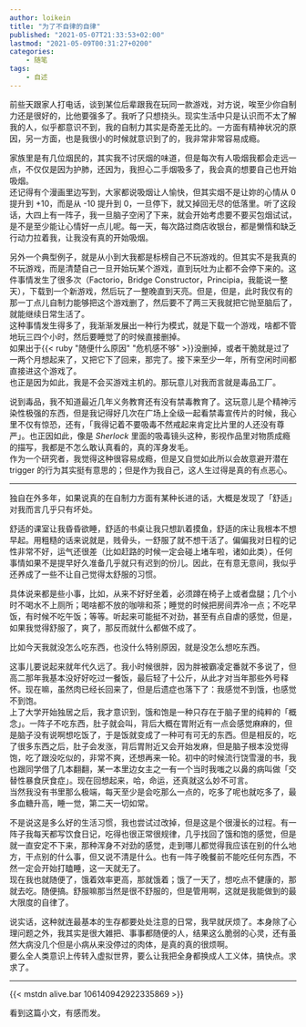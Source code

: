 ```yaml
---
author: loikein
title: "为了不自律的自律"
published: "2021-05-07T21:33:53+02:00"
lastmod: "2021-05-09T00:31:27+0200"
categories:
    - 随笔
tags:
    - 自述
---
```

前些天跟家人打电话，谈到某位后辈跟我在玩同一款游戏，对方说，唉至少你自制力还是很好的，比他要强多了。我听了只想挠头。现实生活中只是认识而不太了解我的人，似乎都意识不到，我的自制力其实是奇差无比的。一方面有精神状况的原因，另一方面，也是我很小的时候就意识到了的，我非常非常容易成瘾。

家族里是有几位烟民的，其实我不讨厌烟的味道，但是每次有人吸烟我都会走远一点，不仅仅是因为护肺，还因为，我担心二手烟吸多了，我会真的想要自己也开始吸烟。  
还记得有个漫画里边写到，大家都说吸烟让人愉快，但其实烟不是让妳的心情从 0 提升到 +10，而是从 -10 提升到 0，一旦停下，就又掉回无尽的低落里。听了这段话，大四上有一阵子，我一旦脑子空闲了下来，就会开始考虑要不要买包烟试试，是不是至少能让心情好一点儿呢。每一天，每次路过商店收银台，都是懒惰和缺乏行动力拉着我，让我没有真的开始吸烟。

另外一个典型例子，就是从小到大我都是标榜自己不玩游戏的。但其实不是我真的不玩游戏，而是清楚自己一旦开始玩某个游戏，直到玩吐为止都不会停下来的。这件事情发生了很多次（Factorio，Bridge Constructor，Principia，我能说一整天），下载到一个新游戏，然后玩了一整晚直到天亮。但是，但是，此时我仅有的那一丁点儿自制力能够把这个游戏删了，然后要不了两三天我就把它抛至脑后了，就能继续日常生活了。  
这种事情发生得多了，我渐渐发展出一种行为模式，就是下载一个游戏，啥都不管地玩三四个小时，然后要睡觉了的时候直接删掉。  
如果出于{{< ruby "随便什么原因" "危机感不够" >}}没删掉，或者干脆就是过了一两个月想起来了，又把它下了回来，那完了。接下来至少一年，所有空闲时间都直接进这个游戏了。  
也正是因为如此，我是不会买游戏主机的。那玩意儿对我而言就是毒品工厂。

说到毒品，我不知道最近几年义务教育还有没有禁毒教育了。这玩意儿是个精神污染性极强的东西，但是我记得好几次在广场上全级一起看禁毒宣传片的时候，我心里不仅有惊恐，还有，「我得记着不要吸毒不然戒起来肯定比片里的人还没有尊严」。也正因如此，像是 <cite>Sherlock</cite> 里面的吸毒镜头这种，影视作品里对物质成瘾的描写，我都是不怎么敢认真看的，真的浑身发毛。  
作为一个研究者，我觉得这种很容易成瘾，但是又自觉如此所以会故意避开潜在 trigger 的行为其实挺有意思的；但是作为我自己，这人生过得是真的有点恶心。

***

独自在外多年，如果说真的在自制力方面有某种长进的话，大概是发现了「舒适」对我而言几乎只有坏处。

舒适的课室让我昏昏欲睡，舒适的书桌让我只想趴着摸鱼，舒适的床让我根本不想早起。用粗糙的话来说就是，贱骨头，一舒服了就不想干活了。偏偏我对日程的记性非常不好，运气还很差（比如赶路的时候一定会碰上堵车啦，诸如此类），任何事情如果不是提早好久准备几乎就只有迟到的份儿。因此，在有意无意间，我似乎还养成了一些不让自己觉得太舒服的习惯。

具体说来都是些小事，比如，从来不好好坐着，必须蹲在椅子上或者盘腿；几个小时不喝水不上厕所；喝啥都不放的咖啡和茶；睡觉的时候把房间弄冷一点；不吃早饭，有时候不吃午饭；等等。听起来可能挺不对劲，甚至有点自虐的感觉，但是，如果我觉得舒服了，爽了，那反而就什么都做不成了。

比如今天我就没怎么吃东西，也没什么特别原因，就是没怎么想吃东西。

这事儿要说起来就年代久远了。我小时候很胖，因为胖被霸凌定番就不多说了，但高二那年我基本没好好吃过一餐饭，最后轻了十公斤，从此才对当年那些外号释怀。现在嘛，虽然肉已经长回来了，但是后遗症也落下了：我感觉不到饿，也感觉不到饱。  
上了大学开始独居之后，我才意识到，饿和饱是一种只存在于脑子里的纯粹的「概念」。一阵子不吃东西，肚子就会叫，背后大概在胃附近有一点会感觉麻麻的，但是脑子没有说啊想吃饭了，于是饭就变成了一种可有可无的东西。但是相反的，吃了很多东西之后，肚子会发涨，背后胃附近又会开始发麻，但是脑子根本没觉得饱，吃了跟没吃似的，非常不爽，还想再来一轮。初中的时候流行饶雪漫的书，我也跟同学借了几本翻翻，某一本里边女主之一有一个当时我嗤之以鼻的病叫做「交替性暴食厌食症」。现在回想起来，哈，命运，还真就这么妙不可言。  
当然我没有书里那么极端，每天至少是会吃那么一点的，吃多了呢也就吃多了，最多血糖升高，睡一觉，第二天一切如常。

不是说这是多么好的生活习惯，我也尝试过改掉，但是这是个很漫长的过程。有一阵子我每天都写饮食日记，吃得也很正常很规律，几乎找回了饿和饱的感觉，但是就一直安定不下来，那种浑身不对劲的感觉，走到哪儿都觉得我应该在别的什么地方，干点别的什么事，但又说不清是什么。也有一阵子晚餐前不能吃任何东西，不然一定会开始打瞌睡，这一天就无了。  
现在我也就随便了，饿着效率更高，那就饿着；饿了一天了，想吃点不健康的，那就去吃。随便搞。舒服嘛那当然是很不舒服的，但是管用啊，这就是我能做到的最大限度的自律了。

说实话，这种就连最基本的生存都要处处注意的日常，我早就厌烦了。本身除了心理问题之外，我其实是很大雑把、事事都随便的人，结果这么脆弱的心灵，还有虽然大病没几个但是小病从来没停过的肉体，是真的真的很烦啊。  
要么全人类意识上传转入虚拟世界，要么让我把全身都换成人工义体，搞快点。求求了。

***

{{< mstdn alive.bar 106140942922335869 >}}

看到这篇小文，有感而发。

